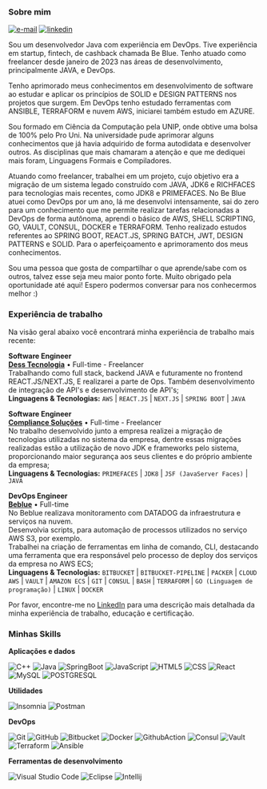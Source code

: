 ### Sobre mim

[![e-mail](https://img.shields.io/badge/-edson@facioli.dev.br-000000?style=flat-square&labelColor=000000&logo=gmail&logoColor=white&link=malito:edson@facioli.dev.br)](mailto:edson@facioli.dev.br)
[![linkedin](https://img.shields.io/badge/-Edson%20Facioli-0000FF?style=flat-square&labelColor=0000FF&logo=linkedin&logoColor=white&link=https://www.linkedin.com/in/edson-facioli/)](https://www.linkedin.com/in/edson-facioli/)

Sou um desenvolvedor Java com experiência em DevOps. Tive experiência em startup, fintech, de cashback chamada Be Blue. Tenho atuado como freelancer desde janeiro de 2023 nas áreas de desenvolvimento, principalmente JAVA, e DevOps. 

Tenho aprimorado meus conhecimentos em desenvolvimento de software ao estudar e aplicar os princípios de SOLID e DESIGN PATTERNS nos projetos que surgem. Em DevOps tenho estudado ferramentas com ANSIBLE, TERRAFORM e nuvem AWS, iniciarei também estudo em AZURE. 

Sou formado em Ciência da Computação pela UNIP, onde obtive uma bolsa de 100% pelo Pro Uni. Na universidade pude aprimorar alguns conhecimentos que já havia adquirido de forma autodidata e desenvolver outros. As disciplinas que mais chamaram a atenção e que me dediquei mais foram, Linguagens Formais e Compiladores. 

Atuando como freelancer, trabalhei em um projeto, cujo objetivo era a migração de um sistema legado construído com JAVA, JDK6 e RICHFACES para tecnologias mais recentes, como JDK8 e PRIMEFACES. No Be Blue atuei como DevOps por um ano, lá me desenvolvi intensamente, sai do zero para um conhecimento que me permite realizar tarefas relacionadas a DevOps de forma autônoma, aprendi o básico de AWS, SHELL SCRIPTING, GO, VAULT, CONSUL, DOCKER e TERRAFORM. Tenho realizado estudos referentes ao SPRING BOOT, REACT.JS, SPRING BATCH, JWT, DESIGN PATTERNS e SOLID. Para o aperfeiçoamento e aprimoramento dos meus conhecimentos. 

Sou uma pessoa que gosta de compartilhar o que aprende/sabe com os outros, talvez esse seja meu maior ponto forte. Muito obrigado pela oportunidade até aqui! Espero podermos conversar para nos conhecermos melhor :)

### Experiência de trabalho

Na visão geral abaixo você encontrará minha experiência de trabalho mais recente:

**Software Engineer** \
[**Dess Tecnologia**](http://www.desstecnologia.com.br/) • Full-time - Freelancer \
Trabalhando como full stack, backend JAVA e futuramente no frontend REACT.JS/NEXT.JS, E realizarei a parte de Ops. Também desenvolvimento de integração de API's e desenvolvimento de
API's; \
**Linguagens & Tecnologias:** `AWS` | `REACT.JS` | `NEXT.JS` | `SPRING BOOT` | `JAVA`
 <br/>

**Software Engineer** \
[**Compliance Soluções**](https://compliancesolucoes.com.br/) • Full-time - Freelancer \
No trabalho desenvolvido junto a empresa realizei a migração de tecnologias utilizadas no sistema da empresa, dentre essas migrações realizadas estão a utilização de novo JDK e frameworks pelo sistema, proporcionando maior segurança aos seus clientes e do próprio ambiente da empresa; \
**Linguagens & Tecnologias:** `PRIMEFACES` | `JDK8` | `JSF (JavaServer Faces)` | `JAVA`

**DevOps Engineer** \
[**Beblue**](https://www.linkedin.com/company/beblueapp/) • Full-time \
No Beblue realizava monitoramento com DATADOG da infraestrutura e serviços na nuvem. \
Desenvolvia scripts, para automação de processos utilizados no serviço AWS S3, por exemplo. \
Trabalhei na criação de ferramentas em linha de comando, CLI, destacando uma ferramenta que era responsável pelo processo de deploy dos serviços da empresa no AWS ECS;\
**Linguagens & Tecnologias:** `BITBUCKET` | `BITBUCKET-PIPELINE` | `PACKER` | `CLOUD AWS` | `VAULT` | `AMAZON ECS` | `GIT` | `CONSUL` | `BASH` | `TERRAFORM` | `GO (Linguagem de programação)` | `LINUX` | `DOCKER`


Por favor, encontre-me no [LinkedIn](https://www.linkedin.com/in/edson-facioli/) para uma descrição mais detalhada da minha experiência de trabalho, educação e certificação.

<h3>Minhas Skills</h3>

**Aplicações e dados**

![C++](https://img.shields.io/badge/-C-333333?style=flat&logo=C%2B%2B&logoColor=FFF)
![Java](https://img.shields.io/badge/-Java-333333?style=flat&logo=openjdk&logoColor=FFF)
![SpringBoot](https://img.shields.io/badge/-Spring%20Boot-333333?style=flat&logo=springboot&logoColor=FFF)
![JavaScript](https://img.shields.io/badge/-JavaScript-333333?style=flat&logo=javascript&logoColor=FFF)
![HTML5](https://img.shields.io/badge/-HTML5-333333?style=flat&logo=HTML5&logoColor=FFF)
![CSS](https://img.shields.io/badge/-CSS-333333?style=flat&logo=CSS3&logoColor=FFF)
![React](https://img.shields.io/badge/-React-333333?style=flat&logo=react&logoColor=FFF)
![MySQL](https://img.shields.io/badge/-MySQL-333333?style=flat&logo=mysql&logoColor=FFF)
![POSTGRESQL](https://img.shields.io/badge/-PostgreSQL-333333?style=flat&logo=postgresql&logoColor=FFF)

**Utilidades**

![Insomnia](https://img.shields.io/badge/-Insomnia-333333?style=flat&logo=insomnia&logoColor=FFF)
![Postman](https://img.shields.io/badge/-Postman-333333?style=flat&logo=postman&logoColor=FFF)

**DevOps**

![Git](https://img.shields.io/badge/-Git-333333?style=flat&logo=git&logoColor=FFF)
![GitHub](https://img.shields.io/badge/-GitHub-333333?style=flat&logo=github&logoColor=FFF)
![Bitbucket](https://img.shields.io/badge/-Bitbucket-333333?style=flat&logo=bitbucket&logoColor=FFF)
![Docker](https://img.shields.io/badge/-Docker-333333?style=flat&logo=docker&logoColor=FFF)
![GithubAction](https://img.shields.io/badge/-GitHub%20Actions-333333?style=flat&logo=githubactions&logoColor=FFF)
![Consul](https://img.shields.io/badge/-Consul-333333?style=flat&logo=consul&logoColor=FFF)
![Vault](https://img.shields.io/badge/-Vault-333333?style=flat&logo=vault&logoColor=FFF)
![Terraform](https://img.shields.io/badge/-Terraform-333333?style=flat&logo=terraform&logoColor=FFF)
![Ansible](https://img.shields.io/badge/-Ansible-333333?style=flat&logo=ansible&logoColor=FFF)

**Ferramentas de desenvolvimento**

![Visual Studio Code](https://img.shields.io/badge/-Visual%20Studio%20Code-333333?style=flat&logo=visual-studio-code&logoColor=FFF)
![Eclipse](https://img.shields.io/badge/-Eclipse-333333?style=flat&logo=eclipse-ide&logoColor=FFF)
![Intellij](https://img.shields.io/badge/-Intellij-333333?style=flat&logo=intellijidea&logoColor=FFF)


